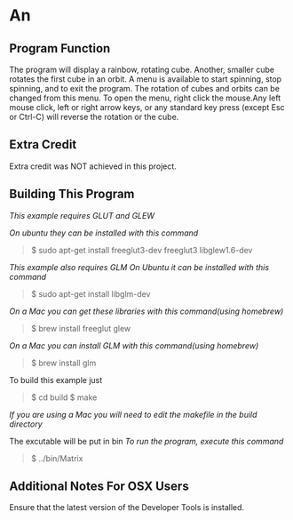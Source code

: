 An 
=====================================================

Program Function
----------------
The program will display a rainbow, rotating cube. Another, smaller cube rotates the first cube in an orbit. A menu is available to start spinning, stop spinning, and to exit the program. The rotation of cubes and orbits can be changed from this menu. To open the menu, right click the mouse.Any left mouse click, left or right arrow keys, or any standard key press (except Esc or Ctrl-C) will reverse the rotation or the cube.

Extra Credit
------------
Extra credit was NOT achieved in this project.

Building This Program
---------------------

*This example requires GLUT and GLEW* 

*On ubuntu they can be installed with this command*

>$ sudo apt-get install freeglut3-dev freeglut3 libglew1.6-dev

*This example also requires GLM*
*On Ubuntu it can be installed with this command*

>$ sudo apt-get install libglm-dev

*On a Mac you can get these libraries with this command(using homebrew)*
>$ brew install freeglut glew

*On a Mac you can install GLM with this command(using homebrew)*
>$ brew install glm

To build this example just 

>$ cd build
>$ make

*If you are using a Mac you will need to edit the makefile in the build directory*

The excutable will be put in bin
*To run the program, execute this command*
>$ ../bin/Matrix

Additional Notes For OSX Users
------------------------------

Ensure that the latest version of the Developer Tools is installed.
